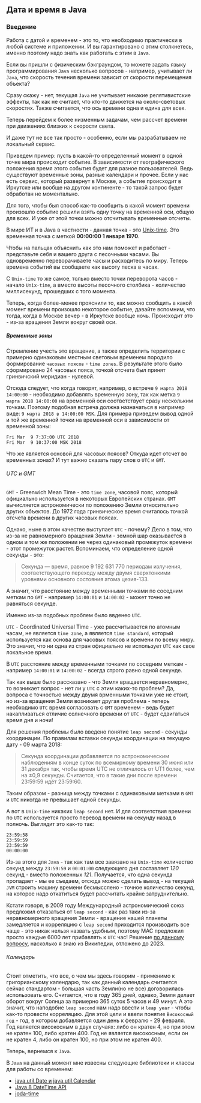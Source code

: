 ## Дата и время в Java
### Введение
Работа с датой и временем - это то, что необходимо практически в любой системе и приложении.
И вы гарантировано с этим столкнетесь, именно поэтому надо знать как работать с этим в `Java`.


Если вы пришли с физическим бэкграундом, то можете задать языку программирования `Java`
несколько вопросов - например, учитывает ли `Java`, что скорость течения времени зависит от скорости перемещения объекта?

Сразу скажу - нет, текущая `Java` не учитывает никакие релятивистские эффекты, так как не считает, что
кто-то движется на около-световых скоростях. Также считается, что ось времени одна и едина для всех.

Теперь перейдем к более низменным задачам, чем рассчет времени при движениях близких к скорости света.

И даже тут не все так просто - особенно, если мы разрабатываем не локальный сервис.

Приведем пример: пусть в какой-то определенный момент в одной точке мира происходит событие. В зависимости от географического положения
время этого события будет для разное пользователей. Ведь существуют временные зоны, разные календари и прочее.
Если у нас есть сервис, который развернут в Москве, а событие происходит в Иркутске или вообще на другом континенте - то такой запрос будет обработан не моментально.

Для того, чтобы был способ как-то сообщить в какой момент времени произошло событие решили взять одну точку на временной оси, общую для всех.
И уже от этой точки можно отсчитывать временные отсчеты.

В мире ИТ и в Java в частности -  данная точка - это [Unix-time](https://ru.wikipedia.org/wiki/UNIX-%D0%B2%D1%80%D0%B5%D0%BC%D1%8F).
Это временная точка с меткой **00:00:00 1 января 1970**.

Чтобы на пальцах объяснить как это нам поможет и работает - представьте себя и вашего друга с песочными часами.
Вы одновременно переворачиваете часы и расходитесь по миру. Теперь времена событий вы сообщаете как высоту песка в часах.

С `Unix-time` то же самое, только вместо точки переворота часов - начало `Unix-time`,
а вместо высоты песочного столбика - количество миллисекунд, прошедших с того момента.

Теперь, когда более-менее прояснили то, как можно сообщить в какой момент времени произошло некоторое событие, давайте вспомним, что
тогда, когда в Москве вечер - в Иркутске вообще ночь. Происходит это - из-за вращения Земли вокруг своей оси.
##### Временные зоны
Стремление учесть это вращение, а также определить территории с примерно одинаковым местным световым временем породило формирование `часовых поясов` - `time zones`.
В результате этого было сформировано 24 часовых пояса, точкой отсчета был принят гринвичский меридиан - нулевой.

Отсюда следует, что когда говорят, например, о встрече `9 марта 2018 14:00:00` - необходимо добавлять временную зону, так как метка `9 марта 2018 14:00:00` на временной оси соответствует сразу нескольким точкам. Поэтому подобная встреча должна назначаться в например виде: `9 марта 2018 в 14:00:00 MSK`.
Для примера приведем вывод одной и той же временной точки на временной оси в зависимости от временной зоны:
```
Fri Mar  9 7:37:00 UTC 2018
Fri Mar  9 10:37:00 MSK 2018
```

Что же является основой для часовых поясов? Откуда идет отсчет во временных зонах? И тут важно сказать пару слов о `UTC` и `GMT`.
###### UTC и GMT
`GMT` - Greenwich Mean Time - это `time zone`, часовой пояс, который официально используется в некоторых Европейских странах.
`GMT` вычисляется астрономически по положению Земли относительно других объектов.
До 1972 года гринвическое время считалось точкой отсчета времени в других часовых поясах.

Однако, ныне в этом качестве выступает `UTC` - почему?
Дело в том, что из-за не равномерного вращения Земли - земной шар оказывается в одном и том же положении не через одинаковый промежуток времени - этот промежуток растет.
Вспоминаем, что определение одной секунды - это:
> Секунда — время, равное 9 192 631 770 периодам излучения, соответствующего переходу между двумя сверхтонкими уровнями основного состояния атома цезия-133.

А значит, что расстояние между временными точками по соседним меткам по `GMT` - например `14:00:01` и `14:00:02` - может точно не равняться секунде.

Именно из-за подобных проблем было ввденео `UTC`.

`UTC` - Coordinated Universal Time - уже рассчитывается по атомным часам, не является `time zone`, а является `time standard`,
который используется как основа для часовых поясов и времени по всему миру.
Это значит, что ни одна из стран официально не использует `UTC` как свое локальное время.

В `UTC` расстояние между временными точками по соседним меткам - например `14:00:01` и `14:00:02` - всегда строго равно одной секунде.

Так как выше было рассказано - что Земля вращается неравномерно, то возникает вопрос - нет ли у `UTC` с этим каких-то проблем? Да, вопроса с точностью между двумя врменными точками уже не стоит, но из-за вращения Земли возникает другая проблема - теперь необходимо `UTC` время согласовать с `GMT` временем - ведь будет накапливаться отличие солнечного времени от `UTC` - будет сдвигаться время дня и ночи!

Для решения проблемы было введено понятие `leap second` - секунды координации. По правилам вставки секунды координации на текущую дату - 09 марта 2018:
> Секунда координации добавляется по астрономическим наблюдениям в конце суток по всемирному времени 30 июня или 31 декабря так, чтобы время UTC не отличалось от UT1 более, чем на ±0,9 секунды. Считается, что в такие дни после времени 23:59:59 идёт 23:59:60.

Таким образом - разница между точками с одинаковыми метками в `GMT` и `UTC` никогда не превышает одной секунды.

А вот в `Unix-time` никаких `leap second` нет. И для соответствия времени по `UTC` используется просто перевод времени на секунду назад в полночь.
Выглядит это как-то так:
```
23:59:58
23:59:59
23:59:59
00:00:00
```

Из-за этого для `Java` - так как там все завязано на `Unix-time` количество секунд между `23:59:59` и `00:01:00` следующего дня составляет *120* секунд - вместо положенных *121*.
Получается, что одна секунда пропадает - мы ее съедаем, отсюда можно сделать вывод - на текущей `JVM` строить машину времени бесмысслено - точное количество секунд, на которое надо откатиться будет рассчитать крайне затруднительно.

Кстати говоря, в 2009 году Международный астрономический союз предложил отказаться от `leap second` - как раз таки из-за неравномерного вращения Земли - вращение нашей планеты замедляется и корреляцию с `leap second` приходится производить все чаще - это никак нельзя назвать удобным, поэтому MAC предложил просто каждые 6000 лет  прибавлять к `UTC` час! Решение [по данному вопросу](https://ru.wikipedia.org/wiki/%D0%A1%D0%B5%D0%BA%D1%83%D0%BD%D0%B4%D0%B0_%D0%BA%D0%BE%D0%BE%D1%80%D0%B4%D0%B8%D0%BD%D0%B0%D1%86%D0%B8%D0%B8), насколько я знаю из Википедии, отложено до 2023.

###### Календарь
Стоит отметить, что все, о чем мы здесь говорим - применимо к григорианскому календарю, так как данный календарь считается сейчас стандартом - большая часть Земли(но не все) договорилась использовать его.
Считается, что в году 365 дней, однако, Земля делает оборот вокруг Солнца за примерно 365 суток 5 часов и 49 минут.
А это значит, что наподобие `leap second` нам надо ввести и `leap year` - чтобы как-то провести корреляцию.
Для этой цели и ввели понятие `Високосный год` - год, в котором добавляется один день к февралю - 29 февраля.
Год является високосным в двух случаях: либо он кратен 4, но при этом не кратен 100, либо кратен 400. Год не является високосным, если он не кратен 4, либо он кратен 100, но при этом не кратен 400.


Теперь, вернемся к `Java`.

В `Java` на данный момент мне извесны следующие библиотеки и классы для работы со временем:
* [java.util.Date и java.util.Calendar](./date_and_calendar.md)
* [Java 8 DateTime API](./TimeAPI.md)
* [joda-time](./joda-time.md)
